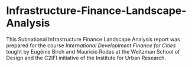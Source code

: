 # Infrastructure-Finance-Landscape-Analysis

This Subnational Infrastructure Finance Landscape Analysis report was prepared for the course *International Developlment Finance for Cities* tought by Eugénie Birch and Mauricio Rodas at the Weitzman School of Design and the C2IFI initiative of the Institute for Urban Research.

